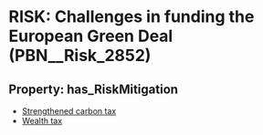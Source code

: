 # RISK: __Challenges in funding the European Green Deal__ (PBN__Risk_2852)

## Property: has_RiskMitigation

* [Strengthened carbon tax](PBN__Mitigation_999)
* [Wealth tax](PBN__Mitigation_1000)

